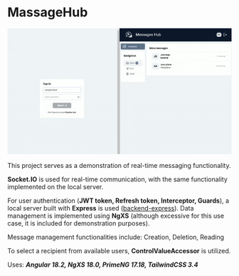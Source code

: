 # MassageHub

![Demo](./massagehub.gif)

This project serves as a demonstration of real-time messaging functionality.

**Socket.IO** is used for real-time communication, with the same functionality implemented on the local server.

For user authentication (**JWT token, Refresh token, Interceptor, Guards**), a local server built with **Express** is used ([backend-express](https://github.com/pzaydulin/backend-express)). Data management is implemented using **NgXS** (although excessive for this use case, it is included for demonstration purposes).  

Message management functionalities include: Creation, Deletion, Reading

To select a recipient from available users, **ControlValueAccessor** is utilized.


Uses: ***Angular 18.2, NgXS 18.0, PrimeNG 17.18, TailwindCSS 3.4*** 